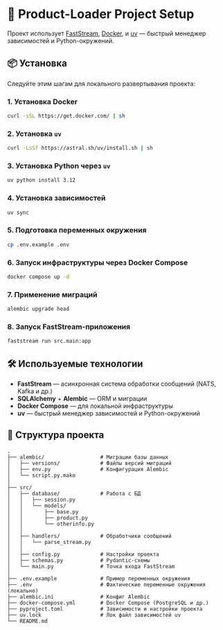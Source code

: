 # 🚀 Product-Loader Project Setup

Проект использует [FastStream](https://faststream.airt.ai/latest/), [Docker](https://www.docker.com/), и [uv](https://docs.astral.sh/uv/) — быстрый менеджер зависимостей и Python-окружений.

## 📦 Установка

Следуйте этим шагам для локального развертывания проекта:

### 1. Установка Docker

```bash
curl -sSL https://get.docker.com/ | sh
````

### 2. Установка `uv`

```bash
curl -LsSf https://astral.sh/uv/install.sh | sh
```

### 3. Установка Python через `uv`

```bash
uv python install 3.12
```

### 4. Установка зависимостей

```bash
uv sync
```

### 5. Подготовка переменных окружения

```bash
cp .env.example .env
```

### 6. Запуск инфраструктуры через Docker Compose

```bash
docker compose up -d
```

### 7. Применение миграций

```bash
alembic upgrade head
```

### 8. Запуск FastStream-приложения

```bash
faststream run src.main:app
```

## 🛠️ Используемые технологии

* **FastStream** — асинхронная система обработки сообщений (NATS, Kafka и др.)
* **SQLAlchemy** + **Alembic** — ORM и миграции
* **Docker Compose** — для локальной инфраструктуры
* **uv** — быстрый менеджер зависимостей и Python-окружений

## 📁 Структура проекта

```text
.
├── alembic/                  # Миграции базы данных
│   ├── versions/             # Файлы версий миграций
│   ├── env.py                # Конфигурация Alembic
│   └── script.py.mako
│
├── src/
│   ├── database/             # Работа с БД
│   │   ├── session.py
│   │   └── models/
│   │       ├── base.py
│   │       ├── product.py
│   │       └── otherinfo.py
│   │
│   ├── handlers/             # Обработчики сообщений
│   │   └── parse_stream.py
│   │
│   ├── config.py             # Настройки проекта
│   ├── schemas.py            # Pydantic-схемы
│   └── main.py               # Точка входа FastStream
│
├── .env.example              # Пример переменных окружения
├── .env                      # Фактические переменные окружения (локально)
├── alembic.ini               # Конфиг Alembic
├── docker-compose.yml        # Docker Compose (PostgreSQL и др.)
├── pyproject.toml            # Зависимости и настройки проекта
├── uv.lock                   # Лок файл зависимостей uv
└── README.md

```

